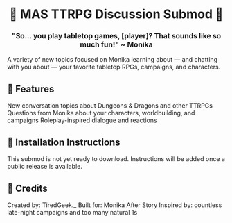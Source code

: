 <h1 align="center"> 🎲 MAS TTRPG Discussion Submod 🎲 </h1>
<h3 align="center">"So... you play tabletop games, [player]? That sounds like so much fun!" ~ Monika</h3>
A variety of new topics focused on Monika learning about — and chatting with you about — your favorite tabletop RPGs, campaigns, and characters.

## 🎲 Features

New conversation topics about Dungeons & Dragons and other TTRPGs
Questions from Monika about your characters, worldbuilding, and campaigns
Roleplay-inspired dialogue and reactions

## 🎲 Installation Instructions

This submod is not yet ready to download.
Instructions will be added once a public release is available.

## 🎲 Credits

Created by: TiredGeek._
Built for: Monika After Story
Inspired by: countless late-night campaigns and too many natural 1s
